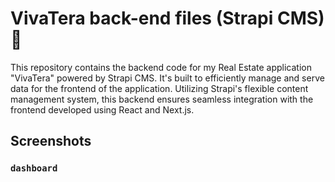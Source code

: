 # VivaTera back-end files (Strapi CMS) 🚀

This repository contains the backend code for my Real Estate application "VivaTera" powered by Strapi CMS. 
It's built to efficiently manage and serve data for the frontend of the application.
 Utilizing Strapi's flexible content management system, this backend ensures seamless integration with the frontend developed using React and Next.js. 

## Screenshots

### `dashboard`